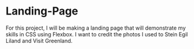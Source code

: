 # Landing-Page
For this project, I will be making a landing page that will demonstrate my skills in CSS using Flexbox. I want to credit the photos I used to Stein Egil Liland and Visit Greenland.